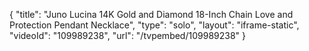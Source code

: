 {
    "title": "Juno Lucina 14K Gold and Diamond 18-Inch Chain Love and Protection Pendant Necklace",
    "type": "solo",
    "layout": "iframe-static",
    "videoId": "109989238",
    "url": "\/tvpembed\/109989238"
}
